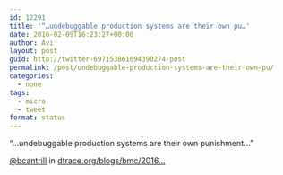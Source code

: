 ```yaml
---
id: 12291
title: '“…undebuggable production systems are their own pu…'
date: 2016-02-09T16:23:27+00:00
author: Avi
layout: post
guid: http://twitter-697153861694390274-post
permalink: /post/undebuggable-production-systems-are-their-own-pu/
categories:
  - none
tags:
  - micro
  - tweet
format: status
---
```

“…undebuggable production systems are their own punishment…”

[@bcantrill](http://twitter.com/bcantrill) in [dtrace.org/blogs/bmc/2016…](http://dtrace.org/blogs/bmc/2016/01/22/unikernels-are-unfit-for-production/)